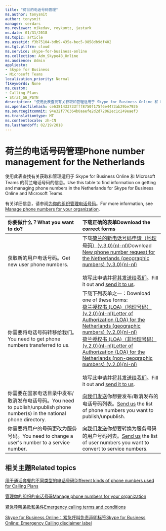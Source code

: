 ```yaml
---
title: "荷兰的电话号码管理"
ms.author: tonysmit
author: tonysmit
manager: serdars
ms.reviewer: mikedav, roykuntz, jastark
ms.date: 01/31/2018
ms.topic: article
ms.assetid: f3b75104-bdb9-435a-bec5-9858db9df402
ms.tgt.pltfrm: cloud
ms.service: skype-for-business-online
ms.collection: Adm_Skype4B_Online
ms.audience: Admin
appliesto:
- Skype for Business
- Microsoft Teams
localization_priority: Normal
f1keywords: None
ms.custom:
- Calling Plans
- Strat_SB_PSTN
description: "使用此表查找有关获取和管理适用于 Skype for Business Online 和 Microsoft Teams 的荷兰电话号码的信息。"
ms.openlocfilehash: ce6381433733fff8750f175f6e4473ab29be7926
ms.sourcegitcommit: 94e32f776364b0aaefe2d2d72062ec1c249eaef3
ms.translationtype: MT
ms.contentlocale: zh-CN
ms.lasthandoff: 02/19/2018
---
```

# <a name="phone-number-management-for-the-netherlands"></a><span data-ttu-id="e2d39-103">荷兰的电话号码管理</span><span class="sxs-lookup"><span data-stu-id="e2d39-103">Phone number management for the Netherlands</span></span>

<span data-ttu-id="e2d39-104">使用此表查找有关获取和管理适用于 Skype for Business Online 和 Microsoft Teams 的荷兰电话号码的信息。</span><span class="sxs-lookup"><span data-stu-id="e2d39-104">Use this table to find information on getting and managing phone numbers in the Netherlands for Skype for Business Online and Microsoft Teams.</span></span> 
  
<span data-ttu-id="e2d39-105">有关详细信息，请参阅[为你的组织管理电话号码](manage-phone-numbers-for-your-organization.md)。</span><span class="sxs-lookup"><span data-stu-id="e2d39-105">For more information, see [Manage phone numbers for your organization](manage-phone-numbers-for-your-organization.md).</span></span>
  
|<span data-ttu-id="e2d39-106">**你要做什么？**</span><span class="sxs-lookup"><span data-stu-id="e2d39-106">**What you want to do?**</span></span>|<span data-ttu-id="e2d39-107">**下载正确的表单**</span><span class="sxs-lookup"><span data-stu-id="e2d39-107">**Download the correct forms**</span></span>|
|:-----|:-----|
|<span data-ttu-id="e2d39-108">获取新的用户电话号码。</span><span class="sxs-lookup"><span data-stu-id="e2d39-108">Get new user phone numbers.</span></span>  <br/> | <span data-ttu-id="e2d39-109">下载[荷兰的新电话号码申请（地理号码）(v.3.0)(nl-nl)](../../downloads/new-number-request-forms/new-phone-number-request-for-the-netherlands-(geographic-numbers)-(v.3.0)-(nl-nl).pdf)</span><span class="sxs-lookup"><span data-stu-id="e2d39-109">Download [New phone number request for the Netherlands (geographic numbers) (v.3.0)(nl-nl)](../../downloads/new-number-request-forms/new-phone-number-request-for-the-netherlands-(geographic-numbers)-(v.3.0)-(nl-nl).pdf)</span></span> <br/>  <br/>  <span data-ttu-id="e2d39-110">填写此申请并[将其发送给我们](mailto:ptneu@microsoft.com)。</span><span class="sxs-lookup"><span data-stu-id="e2d39-110">Fill it out and [send it to us](mailto:ptneu@microsoft.com).</span></span>  <br/> |
|<span data-ttu-id="e2d39-111">你需要将电话号码转移给我们。</span><span class="sxs-lookup"><span data-stu-id="e2d39-111">You need to get phone numbers transferred to us.</span></span>  <br/> |<span data-ttu-id="e2d39-112">下载下列表单之一：</span><span class="sxs-lookup"><span data-stu-id="e2d39-112">Download one of these forms:</span></span> <br/> <span data-ttu-id="e2d39-113">[荷兰授权书 (LOA)（地理号码）(v.2.0)(nl-nl)](../../downloads/LOA-forms/letter-of-authorization-(loa)-for-the-netherlands-(geographic-numbers)-(v.2.0)-(nl-nl).pdf)</span><span class="sxs-lookup"><span data-stu-id="e2d39-113">[Letter of Authorization (LOA) for the Netherlands (geographic numbers) (v.2.0)(nl-nl)](../../downloads/LOA-forms/letter-of-authorization-(loa)-for-the-netherlands-(geographic-numbers)-(v.2.0)-(nl-nl).pdf)</span></span> <br/> <span data-ttu-id="e2d39-114">[荷兰授权书 (LOA)（非地理号码）(v.2.0)(nl-nl)](../../downloads/LOA-forms/letter-of-authorization-(loa)-for-the-netherlands-(non-geographic-numbers)-(v.2.0)-(nl-nl).pdf)</span><span class="sxs-lookup"><span data-stu-id="e2d39-114">[Letter of Authorization (LOA) for the Netherlands (non-geographic numbers) (v.2.0)(nl-nl)](../../downloads/LOA-forms/letter-of-authorization-(loa)-for-the-netherlands-(non-geographic-numbers)-(v.2.0)-(nl-nl).pdf)</span></span> <br/> <br/>  <span data-ttu-id="e2d39-115">填写此申请并[将其发送给我们](mailto:ptneu@microsoft.com)。</span><span class="sxs-lookup"><span data-stu-id="e2d39-115">Fill it out and [send it to us](mailto:ptneu@microsoft.com).</span></span>  <br/> |
|<span data-ttu-id="e2d39-116">你需要在国家电话目录中发布/取消发布电话号码。</span><span class="sxs-lookup"><span data-stu-id="e2d39-116">You need to publish/unpublish phone number(s) in the national phone directory.</span></span>  <br/> |<span data-ttu-id="e2d39-117">[向我们发送](mailto:ptneu@microsoft.com)你想要发布/取消发布的电话号码列表。</span><span class="sxs-lookup"><span data-stu-id="e2d39-117">[Send us](mailto:ptneu@microsoft.com) the list of phone numbers you want to publish/unpublish.</span></span> <br/> |
|<span data-ttu-id="e2d39-118">你需要将用户的号码更改为服务号码。</span><span class="sxs-lookup"><span data-stu-id="e2d39-118">You need to change a user's number to a service number.</span></span>  <br/> |<span data-ttu-id="e2d39-119">[向我们发送](mailto:ptneu@microsoft.com)你想要转换为服务号码的用户号码列表。</span><span class="sxs-lookup"><span data-stu-id="e2d39-119">[Send us](mailto:ptneu@microsoft.com) the list of user numbers you want to convert to service numbers.</span></span> <br/> |

## <a name="related-topics"></a><span data-ttu-id="e2d39-120">相关主题</span><span class="sxs-lookup"><span data-stu-id="e2d39-120">Related topics</span></span>
[<span data-ttu-id="e2d39-121">用于通话套餐的不同类型的电话号码</span><span class="sxs-lookup"><span data-stu-id="e2d39-121">Different kinds of phone numbers used for Calling Plans</span></span>](../different-kinds-of-phone-numbers-used-for-calling-plans.md)

[<span data-ttu-id="e2d39-122">管理你的组织的电话号码</span><span class="sxs-lookup"><span data-stu-id="e2d39-122">Manage phone numbers for your organization</span></span>](manage-phone-numbers-for-your-organization.md)

[<span data-ttu-id="e2d39-123">紧急呼叫条款和条件</span><span class="sxs-lookup"><span data-stu-id="e2d39-123">Emergency calling terms and conditions</span></span>](../emergency-calling-terms-and-conditions.md)

[<span data-ttu-id="e2d39-124">Skype for Business Online：紧急呼叫免责声明标签</span><span class="sxs-lookup"><span data-stu-id="e2d39-124">Skype for Business Online: Emergency Calling disclaimer label</span></span>](https://go.microsoft.com/fwlink/?LinkID=692099)


